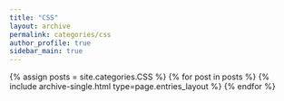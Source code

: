 ```yaml
---
title: "CSS"
layout: archive
permalink: categories/css
author_profile: true
sidebar_main: true
---
```


{% assign posts = site.categories.CSS %}
{% for post in posts %} {% include archive-single.html type=page.entries_layout %} {% endfor %}
